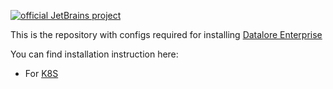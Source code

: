 [![official JetBrains project](http://jb.gg/badges/official.svg)](https://confluence.jetbrains.com/display/ALL/JetBrains+on+GitHub)

This is the repository with configs required for installing [Datalore Enterprise](https://www.jetbrains.com/datalore/enterprise/)


You can find installation instruction here:
* For [K8S](https://www.jetbrains.com/help/datalore/install-datalore-enterprise.html)
